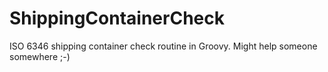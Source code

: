 # ShippingContainerCheck
ISO 6346 shipping container check routine in Groovy. Might help someone somewhere ;-)
